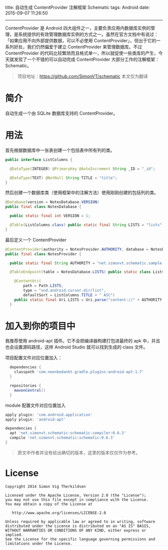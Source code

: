 title: 自动生成 ContentProvider 注解框架 Schematic
tags: Android
date: 2015-09-07 11:26:50

---


ContentProvider 是 Android 四大组件之一，主要负责应用内数据库实例的管理，是系统提供的有效管理数据库实例的方式之一。虽然在官方文档中有说过：「如果应用不向外部提供数据，可以不必使用 ContentProvider」，但出于它的一系列好处，我们仍然偏爱于建立 ContentProvider 来管理数据库。不过 ContentProvider 的代码比较繁琐而且格式单一，所以就促使一些类库的产生，今天就发现了一个不错的可以自动完成 ContentProvider 大部分工作的注解框架：Schematic。

> 项目地址：https://github.com/SimonVT/schematic
> 本文仅为翻译

<!--more-->

简介
=========

自动生成一个由 SQLite 数据库支持的 ContentProvider。

用法
=====

首先根据数据库中一张表创建一个包括表中所有列的类。

```java
public interface ListColumns {

  @DataType(INTEGER) @PrimaryKey @AutoIncrement String _ID = "_id";

  @DataType(TEXT) @NotNull String TITLE = "title";
}
```

然后创建一个数据库类（使用框架中的注解方法）使用刚刚创建的包括列的类。

```java
@Database(version = NotesDatabase.VERSION)
public final class NotesDatabase {

  public static final int VERSION = 1;

  @Table(ListColumns.class) public static final String LISTS = "lists";
}
```

最后定义一个 ContentProvider

```java
@ContentProvider(authority = NotesProvider.AUTHORITY, database = NotesDatabase.class)
public final class NotesProvider {

  public static final String AUTHORITY = "net.simonvt.schematic.sample.NotesProvider";

  @TableEndpoint(table = NotesDatabase.LISTS) public static class Lists {

    @ContentUri(
        path = Path.LISTS,
        type = "vnd.android.cursor.dir/list",
        defaultSort = ListColumns.TITLE + " ASC")
    public static final Uri LISTS = Uri.parse("content://" + AUTHORITY + "/lists")
  }
```


加入到你的项目中
=========================

我推荐使用 android-apt 插件。它不会把编译器构建打包进最终的 apk 中，并且也会设置源码路径，这样 Android Studio 就可以找到生成的 class 文件。

项目配置文件对应位置加入：

```groovy
  dependencies {
    classpath 'com.neenbedankt.gradle.plugins:android-apt:1.7'
  }

  repositories {
    mavenCentral()
  }

```

module 配置文件对应位置加入

```groovy
apply plugin: 'com.android.application'
apply plugin: 'android-apt'

dependencies {
  apt 'net.simonvt.schematic:schematic-compiler:0.6.3'
  compile 'net.simonvt.schematic:schematic:0.6.3'
}
```

> 原文中作者并没有给出确切的版本，这里的版本仅仅作为参考。

License
=======

    Copyright 2014 Simon Vig Therkildsen
    
    Licensed under the Apache License, Version 2.0 (the "License");
    you may not use this file except in compliance with the License.
    You may obtain a copy of the License at
    
       http://www.apache.org/licenses/LICENSE-2.0
    
    Unless required by applicable law or agreed to in writing, software
    distributed under the License is distributed on an "AS IS" BASIS,
    WITHOUT WARRANTIES OR CONDITIONS OF ANY KIND, either express or implied.
    See the License for the specific language governing permissions and
    limitations under the License.
